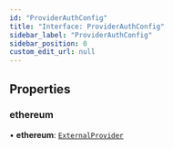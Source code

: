```yaml
---
id: "ProviderAuthConfig"
title: "Interface: ProviderAuthConfig"
sidebar_label: "ProviderAuthConfig"
sidebar_position: 0
custom_edit_url: null
---
```


## Properties

### ethereum

• **ethereum**: [`ExternalProvider`](../modules.md#externalprovider)
